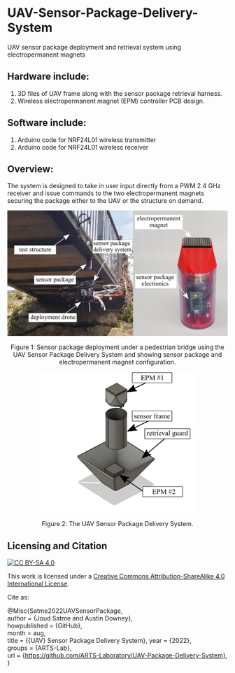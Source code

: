 # UAV-Sensor-Package-Delivery-System
UAV sensor package deployment and retrieval system using electropermanent magnets

## Hardware include:
1. 3D files of UAV frame along with the sensor package retrieval harness.
2. Wireless electropermanent magnet (EPM) controller PCB design.

## Software include:
1. Arduino code for NRF24L01 wireless transmitter
2. Arduino code for NRF24L01 wireless receiver


## Overview:
The system is designed to take in user input directly from a PWM 2.4 GHz receiver and issue commands to the two electropermanent magnets securing the package either to the UAV or the structure on demand.



<p align="center">
<img src="media/UAV.jpg" alt="drawing" width="600"/>
</p>
<p align="center">
Figure 1: Sensor package deployment under a pedestrian bridge using the UAV Sensor Package Delivery System and showing sensor package and electropermanent magnet configuration.
</p>



<p align="center">
<img src="media/system.jpg" alt="drawing" width="350"/>
</p>
<p align="center">
Figure 2: The UAV Sensor Package Delivery System. 
</p>






## Licensing and Citation

[![CC BY-SA 4.0][cc-by-sa-shield]][cc-by-sa]

This work is licensed under a
[Creative Commons Attribution-ShareAlike 4.0 International License][cc-by-sa].

[cc-by-sa]: http://creativecommons.org/licenses/by-sa/4.0/
[cc-by-sa-image]: https://licensebuttons.net/l/by-sa/4.0/88x31.png
[cc-by-sa-shield]: https://img.shields.io/badge/License-CC%20BY--SA%204.0-lightgrey.svg


Cite as:

@Misc{Satme2022UAVSensorPackage,  
author = {Joud Satme and Austin Downey},  
howpublished = {GitHub},  
month = aug,  
title = {{UAV} Sensor Package Delivery System}, year = {2022},  
groups = {ARTS-Lab},  
url = {https://github.com/ARTS-Laboratory/UAV-Package-Delivery-System},  
}
